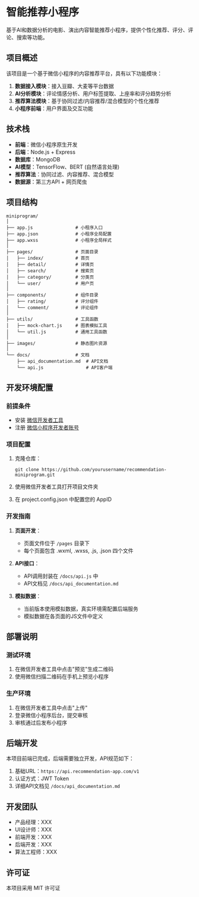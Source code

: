 # 智能推荐小程序

基于AI和数据分析的电影、演出内容智能推荐小程序，提供个性化推荐、评分、评论、搜索等功能。

## 项目概述

该项目是一个基于微信小程序的内容推荐平台，具有以下功能模块：

1. **数据接入模块**：接入豆瓣、大麦等平台数据
2. **AI分析模块**：评论情感分析、用户标签提取、上座率和评分趋势分析
3. **推荐算法模块**：基于协同过滤/内容推荐/混合模型的个性化推荐
4. **小程序前端**：用户界面及交互功能

## 技术栈

- **前端**：微信小程序原生开发
- **后端**：Node.js + Express
- **数据库**：MongoDB
- **AI模型**：TensorFlow、BERT (自然语言处理)
- **推荐算法**：协同过滤、内容推荐、混合模型
- **数据源**：第三方API + 网页爬虫

## 项目结构

```
miniprogram/
│
├── app.js                # 小程序入口
├── app.json              # 小程序全局配置
├── app.wxss              # 小程序全局样式
│
├── pages/                # 页面目录
│   ├── index/            # 首页
│   ├── detail/           # 详情页
│   ├── search/           # 搜索页
│   ├── category/         # 分类页
│   └── user/             # 用户页
│
├── components/           # 组件目录
│   ├── rating/           # 评分组件
│   └── comment/          # 评论组件
│
├── utils/                # 工具函数
│   ├── mock-chart.js     # 图表模拟工具
│   └── util.js           # 通用工具函数
│
├── images/               # 静态图片资源
│
└── docs/                 # 文档
    ├── api_documentation.md  # API文档
    └── api.js                # API客户端
```

## 开发环境配置

### 前提条件

- 安装 [微信开发者工具](https://developers.weixin.qq.com/miniprogram/dev/devtools/download.html)
- 注册 [微信小程序开发者账号](https://mp.weixin.qq.com/)

### 项目配置

1. 克隆仓库：
   ```
   git clone https://github.com/yourusername/recommendation-miniprogram.git
   ```

2. 使用微信开发者工具打开项目文件夹

3. 在 project.config.json 中配置您的 AppID

### 开发指南

1. **页面开发**：
   - 页面文件位于 `/pages` 目录下
   - 每个页面包含 .wxml, .wxss, .js, .json 四个文件

2. **API接口**：
   - API调用封装在 `/docs/api.js` 中
   - API文档见 `/docs/api_documentation.md`

3. **模拟数据**：
   - 当前版本使用模拟数据，真实环境需配置后端服务
   - 模拟数据在各页面的JS文件中定义

## 部署说明

### 测试环境

1. 在微信开发者工具中点击"预览"生成二维码
2. 使用微信扫描二维码在手机上预览小程序

### 生产环境

1. 在微信开发者工具中点击"上传"
2. 登录微信小程序后台，提交审核
3. 审核通过后发布小程序

## 后端开发

本项目前端已完成，后端需要独立开发，API规范如下：

1. 基础URL：`https://api.recommendation-app.com/v1`
2. 认证方式：JWT Token
3. 详细API文档见 `/docs/api_documentation.md`

## 开发团队

- 产品经理：XXX
- UI设计师：XXX
- 前端开发：XXX
- 后端开发：XXX
- 算法工程师：XXX

## 许可证

本项目采用 MIT 许可证 